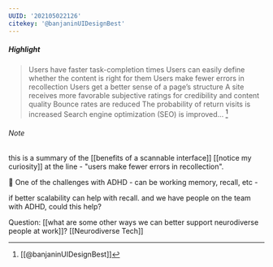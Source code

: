 ```yaml
---
UUID: '202105022126'
citekey: '@banjaninUIDesignBest'
---
```


##### Highlight

> Users have faster task-completion times Users can easily define whether the content is right for them Users make fewer errors in recollection Users get a better sense of a page’s structure A site receives more favorable subjective ratings for credibility and content quality Bounce rates are reduced The probability of return visits is increased Search engine optimization (SEO) is improved... [^banjaninUIDesignBest]

[^banjaninUIDesignBest]: [[@banjaninUIDesignBest]]
###### Note
this is a summary of the [[benefits of a scannable interface]]
    [[notice my curiosity]] at the line - "users make fewer errors in recollection". 

🧠 One of the challenges with ADHD - can be working memory, recall, etc - 

if better scalability can help with recall. and we have people on the team with ADHD, could this help?

Question:  [[what are some other ways we can better support neurodiverse people at work]]? [[Neurodiverse Tech]]